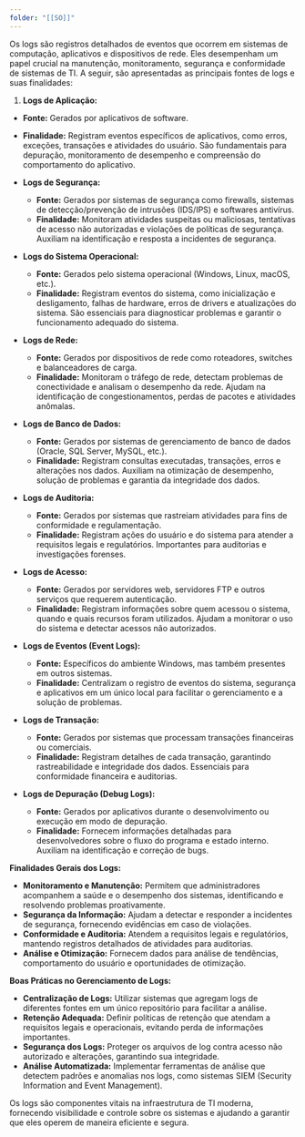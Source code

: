 ```yaml
---
folder: "[[SO]]"
---
```

Os logs são registros detalhados de eventos que ocorrem em sistemas de computação, aplicativos e dispositivos de rede. Eles desempenham um papel crucial na manutenção, monitoramento, segurança e conformidade de sistemas de TI. A seguir, são apresentadas as principais fontes de logs e suas finalidades:

1. **Logs de Aplicação:**
  - **Fonte:** Gerados por aplicativos de software.
  - **Finalidade:** Registram eventos específicos de aplicativos, como erros, exceções, transações e atividades do usuário. São fundamentais para depuração, monitoramento de desempenho e compreensão do comportamento do aplicativo.

- **Logs de Segurança:**
  - **Fonte:** Gerados por sistemas de segurança como firewalls, sistemas de detecção/prevenção de intrusões (IDS/IPS) e softwares antivírus.
  - **Finalidade:** Monitoram atividades suspeitas ou maliciosas, tentativas de acesso não autorizadas e violações de políticas de segurança. Auxiliam na identificação e resposta a incidentes de segurança.

- **Logs do Sistema Operacional:**
  - **Fonte:** Gerados pelo sistema operacional (Windows, Linux, macOS, etc.).
  - **Finalidade:** Registram eventos do sistema, como inicialização e desligamento, falhas de hardware, erros de drivers e atualizações do sistema. São essenciais para diagnosticar problemas e garantir o funcionamento adequado do sistema.

- **Logs de Rede:**
  - **Fonte:** Gerados por dispositivos de rede como roteadores, switches e balanceadores de carga.
  - **Finalidade:** Monitoram o tráfego de rede, detectam problemas de conectividade e analisam o desempenho da rede. Ajudam na identificação de congestionamentos, perdas de pacotes e atividades anômalas.

- **Logs de Banco de Dados:**
  - **Fonte:** Gerados por sistemas de gerenciamento de banco de dados (Oracle, SQL Server, MySQL, etc.).
  - **Finalidade:** Registram consultas executadas, transações, erros e alterações nos dados. Auxiliam na otimização de desempenho, solução de problemas e garantia da integridade dos dados.

- **Logs de Auditoria:**
  - **Fonte:** Gerados por sistemas que rastreiam atividades para fins de conformidade e regulamentação.
  - **Finalidade:** Registram ações do usuário e do sistema para atender a requisitos legais e regulatórios. Importantes para auditorias e investigações forenses.

- **Logs de Acesso:**
  - **Fonte:** Gerados por servidores web, servidores FTP e outros serviços que requerem autenticação.
  - **Finalidade:** Registram informações sobre quem acessou o sistema, quando e quais recursos foram utilizados. Ajudam a monitorar o uso do sistema e detectar acessos não autorizados.

- **Logs de Eventos (Event Logs):**
  - **Fonte:** Específicos do ambiente Windows, mas também presentes em outros sistemas.
  - **Finalidade:** Centralizam o registro de eventos do sistema, segurança e aplicativos em um único local para facilitar o gerenciamento e a solução de problemas.

- **Logs de Transação:**
  - **Fonte:** Gerados por sistemas que processam transações financeiras ou comerciais.
  - **Finalidade:** Registram detalhes de cada transação, garantindo rastreabilidade e integridade dos dados. Essenciais para conformidade financeira e auditorias.

- **Logs de Depuração (Debug Logs):**
  - **Fonte:** Gerados por aplicativos durante o desenvolvimento ou execução em modo de depuração.
  - **Finalidade:** Fornecem informações detalhadas para desenvolvedores sobre o fluxo do programa e estado interno. Auxiliam na identificação e correção de bugs.


**Finalidades Gerais dos Logs:**

- **Monitoramento e Manutenção:** Permitem que administradores acompanhem a saúde e o desempenho dos sistemas, identificando e resolvendo problemas proativamente.
- **Segurança da Informação:** Ajudam a detectar e responder a incidentes de segurança, fornecendo evidências em caso de violações.
- **Conformidade e Auditoria:** Atendem a requisitos legais e regulatórios, mantendo registros detalhados de atividades para auditorias.
- **Análise e Otimização:** Fornecem dados para análise de tendências, comportamento do usuário e oportunidades de otimização.

**Boas Práticas no Gerenciamento de Logs:**

- **Centralização de Logs:** Utilizar sistemas que agregam logs de diferentes fontes em um único repositório para facilitar a análise.
- **Retenção Adequada:** Definir políticas de retenção que atendam a requisitos legais e operacionais, evitando perda de informações importantes.
- **Segurança dos Logs:** Proteger os arquivos de log contra acesso não autorizado e alterações, garantindo sua integridade.
- **Análise Automatizada:** Implementar ferramentas de análise que detectem padrões e anomalias nos logs, como sistemas SIEM (Security Information and Event Management).

Os logs são componentes vitais na infraestrutura de TI moderna, fornecendo visibilidade e controle sobre os sistemas e ajudando a garantir que eles operem de maneira eficiente e segura.

